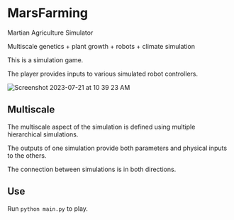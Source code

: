 # MarsFarming


Martian Agriculture Simulator

Multiscale genetics + plant growth + robots + climate simulation

This is a simulation game.

The player provides inputs to various simulated robot controllers.

![Screenshot 2023-07-21 at 10 39 23 AM](https://github.com/mickeyshaughnessy/MarsFarming/assets/1209295/428bbda7-7119-4504-a703-f31cb1357eaa)

## Multiscale
The multiscale aspect of the simulation is defined using multiple hierarchical simulations.

The outputs of one simulation provide both parameters and physical inputs to the others.

The connection between simulations is in both directions.

## Use
Run `python main.py` to play.
